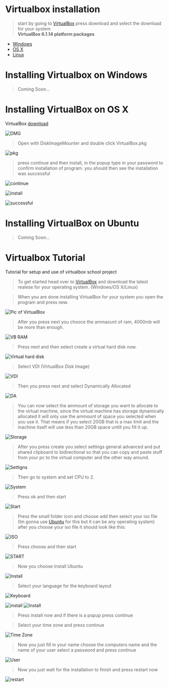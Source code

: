 # Virtualbox installation

> start by going to [VirtualBox](https://www.virtualbox.org/) press download and select the download for your system <br/> **VirtualBox 6.1.14 platform packages**
- [Windows](https://download.virtualbox.org/virtualbox/6.1.14/VirtualBox-6.1.14-140239-Win.exe) 
- [OS X](https://download.virtualbox.org/virtualbox/6.1.14/VirtualBox-6.1.14-140239-OSX.dmg)
- [Linux](https://www.virtualbox.org/wiki/Linux_Downloads)

# Installing Virtualbox on Windows
> Coming Soon...


# Installing VirtualBox on OS X
VirtualBox [download](https://download.virtualbox.org/virtualbox/6.1.14/VirtualBox-6.1.14-140239-OSX.dmg)

![DMG](https://i.loli.net/2020/09/10/s9y5Q4SedBHxPgL.png)

> Open with DiskImageMounter and double click VirtualBox.pkg

![pkg](https://i.loli.net/2020/09/10/BHGfNrvndWjpl2C.png)

> press continue and then install, in the popup type in your password to confirm installation of program. you should then see the installation was successful

![continue](https://i.loli.net/2020/09/10/vLOP4Sr8RKb52mj.png)

![install](https://i.loli.net/2020/09/10/n186EdoyCRUFbeD.png)

![successful](https://i.loli.net/2020/09/10/ZY63cBaE1vqeQd2.png)

# Installing VirtualBox on Ubuntu
> Coming Soon...


# Virtualbox Tutorial
Tutorial for setup and use of virtualbox school project

> To get started head over to [VirtualBox](https://www.virtualbox.org/) and download the latest realese for your operating system. (Windows/OS X/Linux)

> When you are done installing VirtualBox for your system you open the program and press new.

![Pic of VirtualBox](https://i.loli.net/2020/09/10/tIZsHFq71EOkLd3.png)

> After you press next you chooce the ammaount of ram, 4000mb will be more than enough.

![VB RAM](https://i.loli.net/2020/09/10/BQ7l9yZh2gaV5nm.png)

> Press next and then select create a virtual hard disk now.

![Virtual hard disk](https://i.loli.net/2020/09/10/3suZI9JmH4W5jak.png)

> Select VDI (VirtualBox Disk Image)

![VDI](https://i.loli.net/2020/09/10/SAftseXnB2YIPNu.png)

> Then you press next and select Dynamically Allocated 

![DA](https://i.loli.net/2020/09/10/afqsyTt4NUkOG8r.png)

> You can now select the ammount of storage you want to allocate to the virtual machine, since the virtual machine has storage dynamically allocated it will only use the ammount of space you selected when you use it. That means if you select 20GB that is a max limit and the machine itself will use less than 20GB space untill you fill it up.

![Storage](https://i.loli.net/2020/09/10/6dWo8lSpw5eh9qr.png)

> After you press create you select settings general advanced and put shared clipboard to bidirectional so that you can copy and paste stuff from your pc to the virtual computer and the other way around.

![Settigns](https://i.loli.net/2020/09/10/r9HLdPuVUjaC3Mi.png)

> Then go to system and set CPU to 2.

![System](https://i.loli.net/2020/09/10/9IG3BEkTACDL7Sx.png)

> Press ok and then start

![Start](https://i.loli.net/2020/09/10/iCG7NBgklDoEcTm.png)

> Press the small folder icon and choose add then select your iso file (Im gonna use [Ubuntu](https://ubuntu.com/download/desktop) for this but it can be any operating system) 
after you choose your iso file it should look like this:

![ISO](https://i.loli.net/2020/09/10/9G7YJFk3yRcbtZ8.png)

> Press choose and then start

![START](https://i.loli.net/2020/09/10/JAYigfNw7Ga1tkq.png)

> Now you choose Install Ubuntu

![Install](https://i.loli.net/2020/09/10/DIJWrkS4Htj1iTm.png)

> Select your language for the keyboard layout

![Keyboard](https://i.loli.net/2020/09/10/wqUkP2RXfhmQogl.png)

![install](https://i.loli.net/2020/09/10/ix2yuYnlDBCH4VT.png)
![Install](https://i.loli.net/2020/09/10/mdj2no4F81rvhGR.png)

> Press install now and if there is a popup press continue

> Select your time zone and press continue

![Time Zone](https://i.loli.net/2020/09/10/PmAzTJWfcGuXr8i.png)

> Now you just fill in your name choose the computers name and the name of your user select a password and press continue

![User](https://i.loli.net/2020/09/10/yStVGCzmhgEHNPs.png)

> Now you just wait for the installation to finish and press restart now

![restart](https://i.loli.net/2020/09/10/fyTXh1FWI5uxCqd.png)
